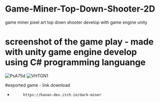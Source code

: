 # Game-Miner-Top-Down-Shooter-2D
game miner pixel art top down shooter develop with game engine unity


# screenshot of the game play - made with unity game engine develop using C# programming languange
![PsA75d](https://user-images.githubusercontent.com/60575547/145936516-6a3e2f5a-0c3e-4c1e-9525-6ce2ca5e4f5e.png)
![VHTGN1](https://user-images.githubusercontent.com/60575547/145936524-0e022c65-f030-4290-8134-fa8c5e111190.png)

#exported game - link download
-          https://hanan-dev.itch.io/dark-miner
